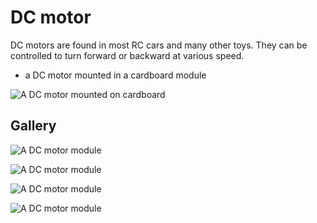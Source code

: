 # DC motor

DC motors are found in most RC cars and many other toys. 
They can be controlled to turn forward or backward at various speed.

* a DC motor mounted in a cardboard module

![A DC motor mounted on cardboard]({{site.baseurl}}/assets/mounteddcmotor.jpg)

## Gallery

![A DC motor module]({{site.baseurl}}/assets/modules/dc-motor-geared.jpg)

![A DC motor module]({{site.baseurl}}/assets/modules/dc-motor-steering.jpg)

![A DC motor module]({{site.baseurl}}/assets/modules/dc-motor-single.jpg)

![A DC motor module]({{site.baseurl}}/assets/modules/dc-motor-large-wheel.jpg)
